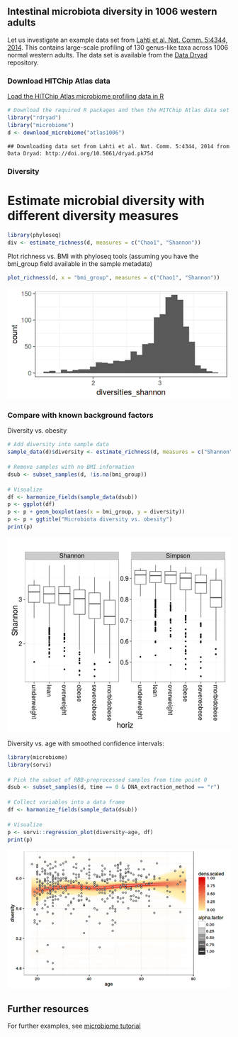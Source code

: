 ## Intestinal microbiota diversity in 1006 western adults

Let us investigate an example data set from [Lahti et al. Nat. Comm. 5:4344, 2014](http://www.nature.com/ncomms/2014/140708/ncomms5344/full/ncomms5344.html). This contains large-scale profiling of 130 genus-like taxa across 1006 normal western adults. The data set is available from the [Data Dryad](http://doi.org/10.5061/dryad.pk75d) repository.


### Download HITChip Atlas data

[Load the HITChip Atlas microbiome profiling data in R](Data.md)


```r
# Download the required R packages and then the HITChip Atlas data set
library("rdryad")
library("microbiome")
d <- download_microbiome("atlas1006")
```

```
## Downloading data set from Lahti et al. Nat. Comm. 5:4344, 2014 from Data Dryad: http://doi.org/10.5061/dryad.pk75d
```


### Diversity 

# Estimate microbial diversity with different diversity measures


```r
library(phyloseq)
div <- estimate_richness(d, measures = c("Chao1", "Shannon"))
```

Plot richness vs. BMI with phyloseq tools (assuming you have the bmi_group field available in the sample metadata)


```r
plot_richness(d, x = "bmi_group", measures = c("Chao1", "Shannon"))
```

![plot of chunk div-example2](figure/div-example2-1.png) 


### Compare with known background factors

Diversity vs. obesity


```r
# Add diversity into sample data
sample_data(d)$diversity <- estimate_richness(d, measures = c("Shannon"))$Shannon

# Remove samples with no BMI information
dsub <- subset_samples(d, !is.na(bmi_group))

# Visualize
df <- harmonize_fields(sample_data(dsub))
p <- ggplot(df)
p <- p + geom_boxplot(aes(x = bmi_group, y = diversity))
p <- p + ggtitle("Microbiota diversity vs. obesity")
print(p)
```

![plot of chunk diversitywithmetadata](figure/diversitywithmetadata-1.png) 


Diversity vs. age with smoothed confidence intervals:


```r
library(microbiome)
library(sorvi)

# Pick the subset of RBB-preprocessed samples from time point 0
dsub <- subset_samples(d, time == 0 & DNA_extraction_method == "r")

# Collect variables into a data frame
df <- harmonize_fields(sample_data(dsub))

# Visualize
p <- sorvi::regression_plot(diversity~age, df)
print(p)
```

![plot of chunk atlas-example3](figure/atlas-example3-1.png) 


## Further resources

For further examples, see [microbiome tutorial](https://github.com/microbiome/microbiome/blob/master/vignettes/vignette.md)

